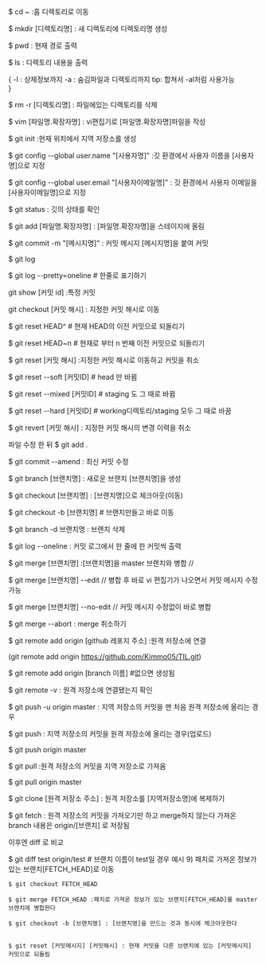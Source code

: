 
$ cd ~ :홈 디렉토리로 이동

$ mkdir [디렉토리명] : 새 디렉토리에 디렉토리명 생성

$ pwd : 현재 경로 출력

$ ls : 디렉토리 내용을 출력

{
-l : 상제정보까지
-a : 숨김파일과 디렉토리까지
tip: 합쳐서 -al처럼 사용가능    
}

$ rm -r [디렉토리명] : 파일에있는 디렉토리를 삭제

$ vim [파일명.확장자명] : vi편집기로 [파일명.확장자명]파일을 작성



$ git init :현재 위치에서 지역 저장소를 생성


$ git config --global user.name "[사용자명]" :깃 환경에서 사용자 이름을 [사용자명]으로 지정


$ git config --global user.email "[사용자이메일명]"
: 깃 환경에서 사용자 이메일을 [사용자이메일명]으로 지정

$ git status : 깃의 상태를 확인

$ git add [파일명.확장자명] : [파일명.확장자명]을 스테이지에 올림

$ git commit -m "[메시지명]" :  커밋 메시지 [메시지명]을 붙여 커밋

$ git log

$ git log --pretty=oneline   # 한줄로 표기하기

git show [커밋 id] :특정 커밋

git checkout [커밋 해시] : 지정한 커밋 해시로 이동

$ git reset HEAD^ # 현재 HEAD의 이전 커밋으로 되돌리기

$ git reset HEAD~n # 현재로 부터 n 번째 이전 커밋으로 되돌리기

$ git reset [커밋 해시] :지정한 커밋 해시로 이동하고 커밋을 취소

$ git reset --soft [커밋ID]  # head 만 바뀜

$ git reset --mixed [커밋ID] # staging 도 그 때로 바뀜

$ git reset --hard [커밋ID] # working디렉토리/staging 모두 그 때로 바꿈 

$ git revert [커밋 해시] : 지정한 커밋 해시의 변경 이력을 취소

파일 수정 한 뒤
$ git add .

$ git commit --amend  : 최신 커밋 수정

$ git branch [브랜치명] : 새로운 브랜치 [브랜치명]을 생성

$ git checkout [브랜치명] : [브랜치명]으로 체크아웃(이동)

$ git checkout -b [브랜치명]  # 브랜치만들고 바로 이동

$ git branch -d 브랜치명 : 브랜치 삭제

$ git log --oneline : 커밋 로그에서 한 줄에 한 커밋씩 출력

$ git merge [브랜치명] :[브랜치명]을 master 브랜치와 병합 //

$ git merge [브랜치명] --edit // 병합 후 바로 vi 편집기가 나오면서 커밋 메시지 수정 가능

$ git merge [브랜치명] --no-edit // 커밋 메시지 수정없이 바로 병합

$ git merge --abort : merge 취소하기

$ git remote add origin [github 레포지 주소] :원격 저장소에 연결

(git remote add origin https://github.com/Kimmo05/TIL.git)

$ git remote add origin [branch 이름]   #없으면 생성됨

$ git remote -v :  원격 저장소에 연결됐는지 확인

$ git push -u origin master : 지역 저장소의 커밋을 맨 처음 원격 저장소에 올리는 경우

$ git push : 지역 저장소의 커밋을 원격 저장소에 올리는 경우(업로드)

$ git push origin master

$ git pull :원격 저장소의 커밋을 지역 저장소로 가져옴

$ git pull origin master

$ git clone [원격 저장소 주소] : 원격 저장소를 [지역저장소명]에 복제하기

$ git fetch : 원격 저장소의 커밋을 가져오기만 하고 merge하지 않는다
가져온 branch 내용은 origin/[브랜치] 로 저장됨

이후엔 diff 로 비교

$ git diff test origin/test # 브랜치 이름이 test일 경우 예시
9) 패치로 가져온 정보가 있는 브랜치\[FETCH\_HEAD\]로 이동

```git
$ git checkout FETCH_HEAD

$ git merge FETCH_HEAD :패치로 가져온 정보가 있는 브랜치[FETCH_HEAD]를 master 브랜치에 병합한다

$ git checkout -b [브랜치명] : [브랜치명]을 만드는 것과 동시에 체크아웃한다


$ git reset [커밋메시지] [커밋해시] : 현재 커밋을 다른 브랜치에 있는 [커밋메시지] 커밋으로 되돌림


